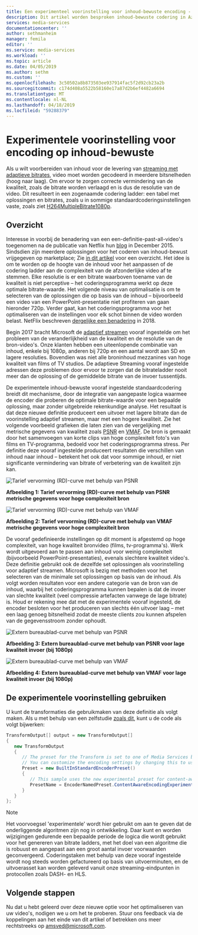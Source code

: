 ```yaml
---
title: Een experimenteel voorinstelling voor inhoud-bewuste encoding - Azure | Microsoft Docs
description: Dit artikel worden besproken inhoud-bewuste codering in Azure Media Services
services: media-services
documentationcenter: ''
author: sethmanheim
manager: femila
editor: ''
ms.service: media-services
ms.workload: ''
ms.topic: article
ms.date: 04/05/2019
ms.author: sethm
ms.custom: ''
ms.openlocfilehash: 3c50502a8b873503ee937914fac5f2d92cb23a2b
ms.sourcegitcommit: c174d408a5522b58160e17a87d2b6ef4482a6694
ms.translationtype: MT
ms.contentlocale: nl-NL
ms.lasthandoff: 04/18/2019
ms.locfileid: "59288379"
---
```

# <a name="experimental-preset-for-content-aware-encoding"></a>Experimentele voorinstelling voor encoding op inhoud-bewuste

Als u wilt voorbereiden van inhoud voor de levering van [streaming met adaptieve bitrates](https://en.wikipedia.org/wiki/Adaptive_bitrate_streaming), video moet worden gecodeerd in meerdere bitsnelheden (hoog naar laag). Om ervoor te zorgen correcte vermindering van de kwaliteit, zoals de bitrate worden verlaagd en is dus de resolutie van de video. Dit resulteert in een zogenaamde codering ladder: een tabel met oplossingen en bitrates, zoals u in sommige standaardcoderingsinstellingen vaste, zoals ziet [H264MultipleBitrate1080p](../previous/media-services-mes-preset-h264-multiple-bitrate-1080p.md).

## <a name="overview"></a>Overzicht

Interesse in voorbij de benadering van een een-definitie-past-all-video's toegenomen na de publicatie van Netflix hun [blog](https://medium.com/netflix-techblog/per-title-encode-optimization-7e99442b62a2) in December 2015. Sindsdien zijn meerdere oplossingen voor het coderen van inhoud-bewust vrijgegeven op marketplace; Zie [in dit artikel](https://www.streamingmedia.com/Articles/Editorial/Featured-Articles/Buyers-Guide-to-Per-Title-Encoding-130676.aspx) voor een overzicht. Het idee is om te worden op de hoogte van de inhoud voor het aanpassen of de codering ladder aan de complexiteit van de afzonderlijke video af te stemmen. Elke resolutie is er een bitrate waarboven toename van de kwaliteit is niet perceptive – het coderingsprogramma werkt op deze optimale bitrate-waarde. Het volgende niveau van optimalisatie is om te selecteren van de oplossingen die op basis van de inhoud – bijvoorbeeld een video van een PowerPoint-presentatie niet profiteren van gaan hieronder 720p. Verder gaat, kan het coderingsprogramma voor het optimaliseren van de instellingen voor elk schot binnen de video worden belast. NetFlix beschreven [dergelijke een benadering](https://medium.com/netflix-techblog/optimized-shot-based-encodes-now-streaming-4b9464204830) in 2018.

Begin 2017 bracht Microsoft de [adaptief streamen](autogen-bitrate-ladder.md) vooraf ingestelde om het probleem van de veranderlijkheid van de kwaliteit en de resolutie van de bron-video's. Onze klanten hebben een uiteenlopende combinatie van inhoud, enkele bij 1080p, anderen bij 720p en een aantal wordt aan SD en lagere resoluties. Bovendien was niet alle broninhoud mezzanines van hoge kwaliteit van films of TV studios. De adaptieve Streaming vooraf ingestelde adressen deze problemen door ervoor te zorgen dat de bitrateladder nooit meer dan de oplossing of de gemiddelde bitrate van de invoer tussentijds.

De experimentele inhoud-bewuste vooraf ingestelde standaardcodering breidt dit mechanisme, door de integratie van aangepaste logica waarmee de encoder die proberen de optimale bitrate-waarde voor een bepaalde oplossing, maar zonder uitgebreide rekenkundige analyse. Het resultaat is dat deze nieuwe definitie produceert een uitvoer met lagere bitrate dan de voorinstelling adaptief streamen, maar met een hogere kwaliteit. Zie het volgende voorbeeld grafieken die laten zien van de vergelijking met metrische gegevens van kwaliteit zoals [PSNR](https://en.wikipedia.org/wiki/Peak_signal-to-noise_ratio) en [VMAF](https://en.wikipedia.org/wiki/Video_Multimethod_Assessment_Fusion). De bron is gemaakt door het samenvoegen van korte clips van hoge complexiteit foto's van films en TV-programma, bedoeld voor het coderingsprogramma stress. Per definitie deze vooraf ingestelde produceert resultaten die verschillen van inhoud naar inhoud – betekent het ook dat voor sommige inhoud, er niet significante vermindering van bitrate of verbetering van de kwaliteit zijn kan.

![Tarief vervorming (RD)-curve met behulp van PSNR](media/cae-experimental/msrv1.png)

**Afbeelding 1: Tarief vervorming (RD)-curve met behulp van PSNR metrische gegevens voor hoge complexiteit bron**

![Tarief vervorming (RD)-curve met behulp van VMAF](media/cae-experimental/msrv2.png)

**Afbeelding 2: Tarief vervorming (RD)-curve met behulp van VMAF metrische gegevens voor hoge complexiteit bron**

De vooraf gedefinieerde instellingen op dit moment is afgestemd op hoge complexiteit, van hoge kwaliteit bronvideo (films, tv-programma's). Werk wordt uitgevoerd aan te passen aan inhoud voor weinig complexiteit (bijvoorbeeld PowerPoint-presentaties), evenals slechtere kwaliteit video's. Deze definitie gebruikt ook de dezelfde set oplossingen als voorinstelling voor adaptief streamen. Microsoft is bezig met methoden voor het selecteren van de minimale set oplossingen op basis van de inhoud. Als volgt worden resultaten voor een andere categorie van de bron van de inhoud, waarbij het coderingsprogramma kunnen bepalen is dat de invoer van slechte kwaliteit (veel compressie artefacten vanwege de lage bitrate) is. Houd er rekening mee dat met de experimentele vooraf ingesteld, de encoder besloten voor het produceren van slechts één uitvoer laag – met een laag genoeg bitsnelheid zodat de meeste clients zou kunnen afspelen van de gegevensstroom zonder ophoudt.

![Extern bureaublad-curve met behulp van PSNR](media/cae-experimental/msrv3.png)

**Afbeelding 3: Extern bureaublad-curve met behulp van PSNR voor lage kwaliteit invoer (bij 1080p)**

![Extern bureaublad-curve met behulp van VMAF](media/cae-experimental/msrv4.png)

**Afbeelding 4: Extern bureaublad-curve met behulp van VMAF voor lage kwaliteit invoer (bij 1080p)**

## <a name="use-the-experimental-preset"></a>De experimentele voorinstelling gebruiken

U kunt de transformaties die gebruikmaken van deze definitie als volgt maken. Als u met behulp van een zelfstudie [zoals dit](stream-files-tutorial-with-api.md), kunt u de code als volgt bijwerken:

```csharp
TransformOutput[] output = new TransformOutput[]
{
   new TransformOutput
   {
      // The preset for the Transform is set to one of Media Services built-in sample presets.
      // You can customize the encoding settings by changing this to use "StandardEncoderPreset" class.
      Preset = new BuiltInStandardEncoderPreset()
      {
         // This sample uses the new experimental preset for content-aware encoding
         PresetName = EncoderNamedPreset.ContentAwareEncodingExperimental
      }
   }
};
```

> [!NOTE]
> Het voorvoegsel 'experimentele' wordt hier gebruikt om aan te geven dat de onderliggende algoritmen zijn nog in ontwikkeling. Daar kunt en worden wijzigingen gedurende een bepaalde periode de logica die wordt gebruikt voor het genereren van bitrate ladders, met het doel van een algoritme die is robuust en aangepast aan een groot aantal invoer voorwaarden geconvergeerd. Coderingstaken met behulp van deze vooraf ingestelde wordt nog steeds worden gefactureerd op basis van uitvoerminuten, en de uitvoerasset kan worden geleverd vanuit onze streaming-eindpunten in protocollen zoals DASH- en HLS.

## <a name="next-steps"></a>Volgende stappen

Nu dat u hebt geleerd over deze nieuwe optie voor het optimaliseren van uw video's, nodigen we u om het te proberen. Stuur ons feedback via de koppelingen aan het einde van dit artikel of betrekken ons meer rechtstreeks op <amsved@microsoft.com>.

